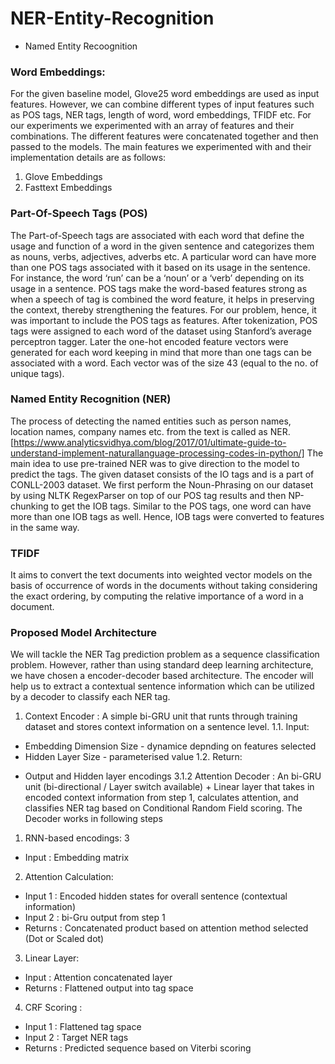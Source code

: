 # NER-Entity-Recognition
* Named Entity Recoognition

### Word Embeddings:
For the given baseline model, Glove25 word embeddings are used as input features. However, we can combine different types of input features such as POS tags, NER tags, length of word, word embeddings, TFIDF etc. For our experiments we experimented with an array of features and their combinations. The different features were concatenated together and then passed to the models. The main features we experimented with and their implementation details are as follows:
1. Glove Embeddings
2. Fasttext Embeddings

### Part-Of-Speech Tags (POS)
The Part-of-Speech tags are associated with each word that define the usage and function of a word in the given sentence and categorizes them as nouns, verbs, adjectives, adverbs etc. A particular word can have more than one POS tags associated with it based on its usage in the sentence. For instance, the word ‘run’ can be a ‘noun’ or a ‘verb’ depending on its usage in a sentence. POS tags make the word-based features strong as when a speech of tag is combined the word
feature, it helps in preserving the context, thereby strengthening the features. For our problem, hence, it was important to include the POS tags as features. After tokenization, POS tags were assigned to each word of the dataset using Stanford’s average perceptron tagger. Later the one-hot encoded feature vectors were generated for each word keeping in mind that more than one tags can be associated with a word. Each vector was of the size 43 (equal to the no. of unique tags).

### Named Entity Recognition (NER)
The process of detecting the named entities such as person names, location names, company names etc. from the text is called as NER.[https://www.analyticsvidhya.com/blog/2017/01/ultimate-guide-to-understand-implement-naturallanguage-processing-codes-in-python/] 
The main idea to use pre-trained NER was to give direction to the model to predict the tags. The given dataset consists of the IO tags and is a part of CONLL-2003 dataset. We first perform the Noun-Phrasing on our dataset by using NLTK RegexParser on top of our POS tag results and then NP-chunking to get the IOB tags. Similar to the POS tags, one word can have more than one IOB tags as well. Hence, IOB tags were converted to features in the same way.

### TFIDF
It aims to convert the text documents into weighted vector models on the basis of occurrence of words in the documents without taking considering the exact ordering, by computing the relative importance of a word in a document.

### Proposed Model Architecture
We will tackle the NER Tag prediction problem as a sequence classification problem. However, rather than using standard deep learning architecture, we have chosen a encoder-decoder based architecture. The encoder will help us to extract a contextual sentence information which can be utilized by a decoder to classify each NER tag.
1. Context Encoder :
A simple bi-GRU unit that runts through training dataset and stores context information on a sentence level.
1.1. Input:
* Embedding Dimension Size - dynamice depnding on features selected
* Hidden Layer Size - parameterised value
1.2. Return:
- Output and Hidden layer encodings
3.1.2 Attention Decoder :
An bi-GRU unit (bi-directional / Layer switch available) + Linear layer that takes in encoded context information
from step 1, calculates attention, and classifies NER tag based on Conditional Random Field scoring.
The Decoder works in following steps
1. RNN-based encodings:
3
- Input : Embedding matrix
2. Attention Calculation:
- Input 1 : Encoded hidden states for overall sentence (contextual information)
- Input 2 : bi-Gru output from step 1
- Returns : Concatenated product based on attention method selected (Dot or Scaled dot)
3. Linear Layer:
- Input : Attention concatenated layer
- Returns : Flattened output into tag space
4. CRF Scoring :
- Input 1 : Flattened tag space
- Input 2 : Target NER tags
- Returns : Predicted sequence based on Viterbi scoring
